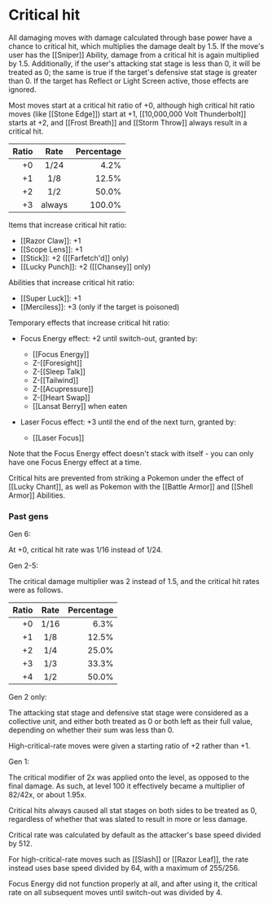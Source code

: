 # Critical hit

All damaging moves with damage calculated through base power have a chance to critical hit, which multiplies the damage dealt by 1.5. If the move's user has the [[Sniper]] Ability, damage from a critical hit is again multiplied by 1.5. Additionally, if the user's attacking stat stage is less than 0, it will be treated as 0; the same is true if the target's defensive stat stage is greater than 0. If the target has Reflect or Light Screen active, those effects are ignored.

Most moves start at a critical hit ratio of +0, although high critical hit ratio moves (like [[Stone Edge]]) start at +1, [[10,000,000 Volt Thunderbolt]] starts at +2, and [[Frost Breath]] and [[Storm Throw]] always result in a critical hit.

| Ratio | Rate   | Percentage |
|------:|:------:|-----------:|
| +0    | 1/24   |       4.2% |
| +1    | 1/8    |      12.5% |
| +2    | 1/2    |      50.0% |
| +3    | always |     100.0% |

Items that increase critical hit ratio:

- [[Razor Claw]]: +1
- [[Scope Lens]]: +1
- [[Stick]]: +2 ([[Farfetch'd]] only)
- [[Lucky Punch]]: +2 ([[Chansey]] only)

Abilities that increase critical hit ratio:

- [[Super Luck]]: +1
- [[Merciless]]: +3 (only if the target is poisoned)

Temporary effects that increase critical hit ratio:

- Focus Energy effect: +2 until switch-out, granted by:
    - [[Focus Energy]]
    - Z-[[Foresight]]
    - Z-[[Sleep Talk]]
    - Z-[[Tailwind]]
    - Z-[[Acupressure]]
    - Z-[[Heart Swap]]
    - [[Lansat Berry]] when eaten

- Laser Focus effect: +3 until the end of the next turn, granted by:
    - [[Laser Focus]]

Note that the Focus Energy effect doesn't stack with itself - you can only have one Focus Energy effect at a time.

Critical hits are prevented from striking a Pokemon under the effect of [[Lucky Chant]], as well as Pokemon with the [[Battle Armor]] and [[Shell Armor]] Abilities.

### Past gens

Gen 6:

At +0, critical hit rate was 1/16 instead of 1/24.

Gen 2-5:

The critical damage multiplier was 2 instead of 1.5, and the critical hit rates were as follows.

| Ratio | Rate   | Percentage |
|------:|:------:|-----------:|
| +0    | 1/16   |       6.3% |
| +1    | 1/8    |      12.5% |
| +2    | 1/4    |      25.0% |
| +3    | 1/3    |      33.3% |
| +4    | 1/2    |      50.0% |

Gen 2 only:

The attacking stat stage and defensive stat stage were considered as a collective unit, and either both treated as 0 or both left as their full value, depending on whether their sum was less than 0. 

High-critical-rate moves were given a starting ratio of +2 rather than +1.

Gen 1:

The critical modifier of 2x was applied onto the level, as opposed to the final damage. As such, at level 100 it effectively became a multiplier of 82/42x, or about 1.95x. 

Critical hits always caused all stat stages on both sides to be treated as 0, regardless of whether that was slated to result in more or less damage.

Critical rate was calculated by default as the attacker's base speed divided by 512.

For high-critical-rate moves such as [[Slash]] or [[Razor Leaf]], the rate instead uses base speed divided by 64, with a maximum of 255/256.

Focus Energy did not function properly at all, and after using it, the critical rate on all subsequent moves until switch-out was divided by 4.
